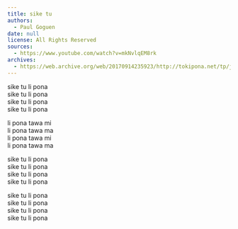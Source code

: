 ```yaml
---
title: sike tu
authors:
  - Paul Goguen
date: null
license: All Rights Reserved
sources:
  - https://www.youtube.com/watch?v=mkNvlqEM8rk
archives:
  - https://web.archive.org/web/20170914235923/http://tokipona.net/tp/janpije/music/siketu.mp3
---
```


sike tu li pona  \
sike tu li pona  \
sike tu li pona  \
sike tu li pona

li pona tawa mi  \
li pona tawa ma  \
li pona tawa mi  \
li pona tawa ma

sike tu li pona  \
sike tu li pona  \
sike tu li pona  \
sike tu li pona

sike tu li pona  \
sike tu li pona  \
sike tu li pona  \
sike tu li pona
